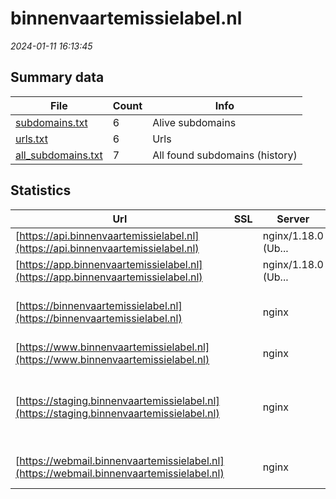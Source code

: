 # binnenvaartemissielabel.nl
*2024-01-11 16:13:45*
## Summary data
| File       | Count | Info |
|------------|-------|------|
|[subdomains.txt](/data/binnenvaartemissielabel.nl/subdomains.txt)|6|Alive subdomains|
|[urls.txt](/data/binnenvaartemissielabel.nl/urls.txt)|6|Urls|
|[all_subdomains.txt](/data/binnenvaartemissielabel.nl/all_subdomains.txt)|7|All found subdomains (history)|
## Statistics
| Url | SSL | Server | Cookie | HSTS | CSP | XFO | XXP | RP | Tech |Title |
|------------|-------|------|------|------|------|------|------|------|------|------|
|[https://api.binnenvaartemissielabel.nl](https://api.binnenvaartemissielabel.nl)| |nginx/1.18.0 (Ub...| | | | | | 3:white_check_mark: |Nginx:1.18.0 Ubuntu|An Error Occurre...|
|[https://app.binnenvaartemissielabel.nl](https://app.binnenvaartemissielabel.nl)| |nginx/1.18.0 (Ub...| |:white_check_mark: | | | | 3:white_check_mark: |HSTS Nginx:1.18.0 Ubuntu|Emissielabel|
|[https://binnenvaartemissielabel.nl](https://binnenvaartemissielabel.nl)| |nginx| |:white_check_mark: | | 2:white_check_mark: | 3:white_check_mark: |HSTS MySQL Nginx PHP:8.1.27 WooCommerce:8.4.0 WordPress:6.4.2|Binnenvaart Emis...|
|[https://www.binnenvaartemissielabel.nl](https://www.binnenvaartemissielabel.nl)| |nginx| |:white_check_mark: | | 2:white_check_mark: | 3:white_check_mark: |Nginx|301 Moved Perman...|
|[https://staging.binnenvaartemissielabel.nl](https://staging.binnenvaartemissielabel.nl)| |nginx| | | | | | 3:white_check_mark: |MySQL Nginx PHP Plesk W3 Total Cache WooCommerce:8.4.0 WordPress:6.4.2 Yoast SEO:21.8|Home - Binnenvaa...|
|[https://webmail.binnenvaartemissielabel.nl](https://webmail.binnenvaartemissielabel.nl)| |nginx| | | | | | 3:white_check_mark: |Nginx|Web Server's Def...|